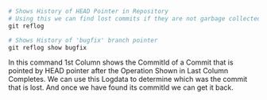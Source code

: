 ```ps1
# Shows History of HEAD Pointer in Repository
# Using this we can find lost commits if they are not garbage collected by Git
git reflog

# Shows History of 'bugfix' branch pointer
git reflog show bugfix
```

In this command 1st Column shows the CommitId of a Commit that is pointed by HEAD pointer after the Operation Shown in Last Column Completes. We can use this Logdata to determine which was the commit that is lost. And once we have found its commitId we can get it back.
